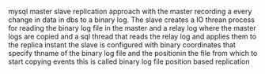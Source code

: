 mysql master slave replication approach with the master recording a every change in data in dbs to a binary log. The slave creates a IO threan process for reading the binary log file in the master and a relay log where the master logs are copied and a sql thread that reads the relay log and applies them to the replica instant the slave is configured with binary coordinates that specify thname of the binary log file and the positionin the file from which to start copying events this is called binary log file position based replication
